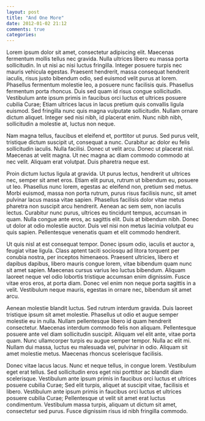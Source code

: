 ```yaml
---
layout: post
title: "And One More"
date: 2012-01-02 21:12
comments: true
categories: 
---
```


Lorem ipsum dolor sit amet, consectetur adipiscing elit. Maecenas fermentum mollis tellus nec gravida. Nulla ultrices libero eu massa porta sollicitudin. In ut nisi ac nisi luctus fringilla. Integer posuere turpis nec mauris vehicula egestas. Praesent hendrerit, massa consequat hendrerit iaculis, risus justo bibendum odio, sed euismod velit purus at lorem. Phasellus fermentum molestie leo, a posuere nunc facilisis quis. Phasellus fermentum porta rhoncus. Duis sed quam id risus congue sollicitudin. Vestibulum ante ipsum primis in faucibus orci luctus et ultrices posuere cubilia Curae; Etiam ultrices lacus in lacus pretium quis convallis ligula euismod. Sed fringilla nunc quis magna vulputate sollicitudin. Nullam ornare dictum aliquet. Integer sed nisi nibh, id placerat enim. Nunc nibh nibh, sollicitudin a molestie at, luctus non neque.

Nam magna tellus, faucibus et eleifend et, porttitor ut purus. Sed purus velit, tristique dictum suscipit ut, consequat a nunc. Curabitur ac dolor eu felis sollicitudin iaculis. Nulla facilisi. Donec ut velit arcu. Donec ut placerat nisl. Maecenas at velit magna. Ut nec magna ac diam commodo commodo at nec velit. Aliquam erat volutpat. Duis pharetra neque est.

Proin dictum luctus ligula at gravida. Ut purus lectus, hendrerit ut ultrices nec, semper sit amet eros. Etiam elit purus, rutrum ut bibendum eu, posuere ut leo. Phasellus nunc lorem, egestas ac eleifend non, pretium sed metus. Morbi euismod, massa non porta rutrum, purus risus facilisis nunc, sit amet pulvinar lacus massa vitae sapien. Phasellus facilisis dolor vitae metus pharetra non suscipit arcu hendrerit. Aenean ac sem sem, non iaculis lectus. Curabitur nunc purus, ultrices eu tincidunt tempus, accumsan in quam. Nulla congue ante eros, ac sagittis elit. Duis at bibendum nibh. Donec ut dolor at odio molestie auctor. Duis vel nisi non metus lacinia volutpat eu quis sapien. Pellentesque venenatis quam et elit commodo hendrerit.

Ut quis nisl at est consequat tempor. Donec ipsum odio, iaculis et auctor a, feugiat vitae ligula. Class aptent taciti sociosqu ad litora torquent per conubia nostra, per inceptos himenaeos. Praesent ultricies, libero et dapibus dapibus, libero mauris congue lorem, vitae bibendum quam nunc sit amet sapien. Maecenas cursus varius leo luctus bibendum. Aliquam laoreet neque vel odio lobortis tristique accumsan enim dignissim. Fusce vitae eros eros, at porta diam. Donec vel enim non neque porta sagittis in a velit. Vestibulum neque mauris, egestas in ornare nec, bibendum sit amet arcu.

Aenean molestie blandit luctus. Sed rutrum interdum gravida. Duis laoreet tristique ipsum sit amet molestie. Phasellus ut odio et augue semper molestie eu in nulla. Nullam pellentesque libero id quam hendrerit consectetur. Maecenas interdum commodo felis non aliquam. Pellentesque posuere ante vel diam sollicitudin suscipit. Aliquam vel elit ante, vitae porta quam. Nunc ullamcorper turpis eu augue semper tempor. Nulla ac elit mi. Nullam dui massa, luctus eu malesuada vel, pulvinar in odio. Aliquam sit amet molestie metus. Maecenas rhoncus scelerisque facilisis.

Donec vitae lacus lacus. Nunc et neque tellus, in congue lorem. Vestibulum eget erat tellus. Sed sollicitudin eros eget nisi porttitor ac blandit diam scelerisque. Vestibulum ante ipsum primis in faucibus orci luctus et ultrices posuere cubilia Curae; Sed elit turpis, aliquet at suscipit vitae, facilisis et libero. Vestibulum ante ipsum primis in faucibus orci luctus et ultrices posuere cubilia Curae; Pellentesque ut velit sit amet erat luctus condimentum. Vestibulum massa turpis, aliquam ut dictum sit amet, consectetur sed purus. Fusce dignissim risus id nibh fringilla commodo.

